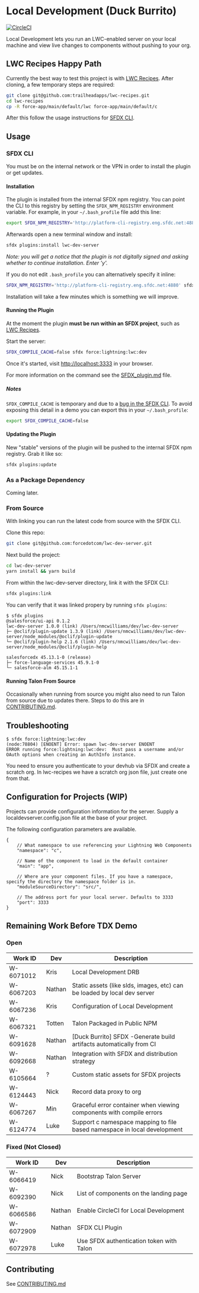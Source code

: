 # Local Development (Duck Burrito)

[![CircleCI](https://circleci.com/gh/forcedotcom/lwc-dev-server.svg?style=svg&circle-token=19ea057fcc409cec956c360fc347b727d0429396)](https://circleci.com/gh/forcedotcom/lwc-dev-server)

Local Development lets you run an LWC-enabled server on your local machine and view live changes to components without pushing to your org.

## LWC Recipes Happy Path

Currently the best way to test this project is with [LWC Recipes](https://github.com/trailheadapps/lwc-recipes). After cloning, a few temporary steps are required:

```sh
git clone git@github.com:trailheadapps/lwc-recipes.git
cd lwc-recipes
cp -R force-app/main/default/lwc force-app/main/default/c
```

After this follow the usage instructions for [SFDX CLI](#sfdx-cli).

## Usage

### SFDX CLI

You must be on the internal network or the VPN in order to install the plugin or get updates.

#### Installation

The plugin is installed from the internal SFDX npm registry. You can point the CLI to this registry by setting the `SFDX_NPM_REGISTRY` environment variable. For example, in your `~/.bash_profile` file add this line:

```sh
export SFDX_NPM_REGISTRY='http://platform-cli-registry.eng.sfdc.net:4880'
```

Afterwards open a new terminal window and install:

```sh
sfdx plugins:install lwc-dev-server
```

*Note: you will get a notice that the plugin is not digitally signed and asking whether to continue installation. Enter 'y'.*

If you do not edit `.bash_profile` you can alternatively specify it inline:

```sh
SFDX_NPM_REGISTRY='http://platform-cli-registry.eng.sfdc.net:4880' sfdx plugins:install lwc-dev-server
```
Installation will take a few minutes which is something we will improve. 

#### Running the Plugin

At the moment the plugin **must be run within an SFDX project**, such as [LWC Recipes](https://github.com/trailheadapps/lwc-recipes).

Start the server:

```sh
SFDX_COMPILE_CACHE=false sfdx force:lightning:lwc:dev
```

Once it's started, visit [http://localhost:3333](http://localhost:3333) in your browser.

For more information on the command see the [SFDX_plugin.md](SFDX_plugin.md) file.

##### Notes

`SFDX_COMPILE_CACHE` is temporary and due to a [bug in the SFDX CLI](https://git.soma.salesforce.com/salesforcedx/cli/issues/188). To avoid exposing this detail in a demo you can export this in your `~/.bash_profile`:

```sh
export SFDX_COMPILE_CACHE=false
```

#### Updating the Plugin

New "stable" versions of the plugin will be pushed to the internal SFDX npm registry. Grab it like so:

```sh
sfdx plugins:update
```

### As a Package Dependency

Coming later.

### From Source

With linking you can run the latest code from source with the SFDX CLI.

Clone this repo:
```sh
git clone git@github.com:forcedotcom/lwc-dev-server.git
```

Next build the project:
```sh
cd lwc-dev-server
yarn install && yarn build
```

From within the lwc-dev-server directory, link it with the SFDX CLI:
```sh
sfdx plugins:link
```

You can verify that it was linked propery by running `sfdx plugins`:

```sh-session
$ sfdx plugins
@salesforce/ui-api 0.1.2
lwc-dev-server 1.0.0 (link) /Users/nmcwilliams/dev/lwc-dev-server
├─ @oclif/plugin-update 1.3.9 (link) /Users/nmcwilliams/dev/lwc-dev-server/node_modules/@oclif/plugin-update
└─ @oclif/plugin-help 2.1.6 (link) /Users/nmcwilliams/dev/lwc-dev-server/node_modules/@oclif/plugin-help

salesforcedx 45.13.1-0 (release)
├─ force-language-services 45.9.1-0
└─ salesforce-alm 45.15.1-1
```

#### Running Talon From Source

Occasionally when running from source you might also need to run Talon from source due to updates there. Steps to do this are in [CONTRIBUTING.md](CONTRIBUTING.md#running-talon-from-source).

## Troubleshooting

```sh-session
$ sfdx force:lightning:lwc:dev
(node:78804) [ENOENT] Error: spawn lwc-dev-server ENOENT
ERROR running force:lightning:lwc:dev:  Must pass a username and/or OAuth options when creating an AuthInfo instance.
```

You need to ensure you authenticate to your devhub via SFDX and create a scratch org.
In lwc-recipes we have a scratch org json file, just create one from that.

## Configuration for Projects (WIP)

Projects can provide configuration information for the server. Supply a localdevserver.config.json file at the base of your project.

The following configuration parameters are available.

```json5
{
    // What namespace to use referencing your Lightning Web Components
    "namespace": "c",

    // Name of the component to load in the default container
    "main": "app", 

    // Where are your component files. If you have a namespace, specify the directory the namespace folder is in.
    "moduleSourceDirectory": "src/", 

    // The address port for your local server. Defaults to 3333
    "port": 3333
}
```

## Remaining Work Before TDX Demo

### Open 
| Work ID | Dev | Description |
| ------- | --- | ----------- |
| W-6071012 | Kris | Local Development DRB
| W-6067203 | Nathan | Static assets (like slds, images, etc) can be loaded by local dev server
| W-6067236 | Kris | Configuration of Local Development
| W-6067321 | Totten | Talon Packaged in Public NPM
| W-6091628 | Nathan | [Duck Burrito] SFDX -Generate build artifacts automatically from CI
| W-6092668 | Nathan | Integration with SFDX and distribution strategy
| W-6105664 | ? | Custom static assets for SFDX projects
| W-6124443 | Nick | Record data proxy to org
| W-6067267 | Min | Graceful error container when viewing components with compile errors
| W-6124774 | Luke | Support c namespace mapping to file based namespace in local development

### Fixed (Not Closed)
| Work ID | Dev | Description |
| ------- | --- | ----------- |
| W-6066419 | Nick | Bootstrap Talon Server
| W-6092390 | Nick | List of components on the landing page
| W-6066586 | Nathan | Enable CircleCI for Local Development
| W-6072909 | Nathan | SFDX CLI Plugin
| W-6072978 | Luke | Use SFDX authentication token with Talon

## Contributing

See [CONTRIBUTING.md](CONTRIBUTING.md)
